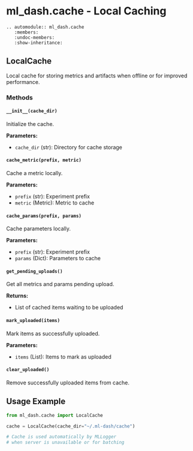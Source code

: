 # ml_dash.cache - Local Caching

```{eval-rst}
.. automodule:: ml_dash.cache
   :members:
   :undoc-members:
   :show-inheritance:
```

## LocalCache

Local cache for storing metrics and artifacts when offline or for improved performance.

### Methods

#### `__init__(cache_dir)`

Initialize the cache.

**Parameters:**
- `cache_dir` (str): Directory for cache storage

#### `cache_metric(prefix, metric)`

Cache a metric locally.

**Parameters:**
- `prefix` (str): Experiment prefix
- `metric` (Metric): Metric to cache

#### `cache_params(prefix, params)`

Cache parameters locally.

**Parameters:**
- `prefix` (str): Experiment prefix
- `params` (Dict): Parameters to cache

#### `get_pending_uploads()`

Get all metrics and params pending upload.

**Returns:**
- List of cached items waiting to be uploaded

#### `mark_uploaded(items)`

Mark items as successfully uploaded.

**Parameters:**
- `items` (List): Items to mark as uploaded

#### `clear_uploaded()`

Remove successfully uploaded items from cache.

## Usage Example

```python
from ml_dash.cache import LocalCache

cache = LocalCache(cache_dir="~/.ml-dash/cache")

# Cache is used automatically by MLLogger
# when server is unavailable or for batching
```
